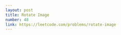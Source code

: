 ```yaml
---
layout: post
title: Rotate Image
number: 48
link: https://leetcode.com/problems/rotate-image
---
```

